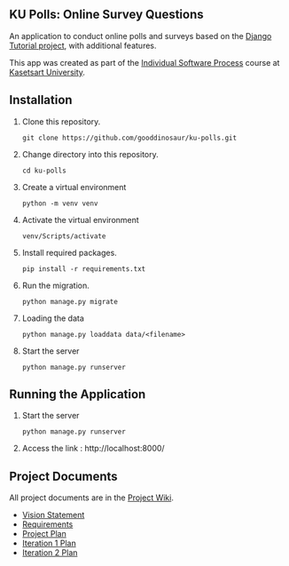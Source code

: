 ## KU Polls: Online Survey Questions 

An application to conduct online polls and surveys based
on the [Django Tutorial project](https://docs.djangoproject.com/en/5.1/intro/tutorial01/), with
additional features.

This app was created as part of the [Individual Software Process](
https://cpske.github.io/ISP) course at [Kasetsart University](https://www.ku.ac.th).

## Installation
1. Clone this repository.
   ```
   git clone https://github.com/gooddinosaur/ku-polls.git
   ```
2. Change directory into this repository.
   ```
   cd ku-polls
   ```
3. Create a virtual environment
   ```
   python -m venv venv
   ```
4. Activate the virtual environment
   ```
   venv/Scripts/activate
   ```
5. Install required packages.
   ```
   pip install -r requirements.txt
   ```
6. Run the migration.
   ```
   python manage.py migrate
   ```
7. Loading the data
   ```
   python manage.py loaddata data/<filename>
   ```
8. Start the server
   ```
   python manage.py runserver
   ```

## Running the Application
1. Start the server
   ```
   python manage.py runserver
   ```
2. Access the link : http://localhost:8000/

## Project Documents

All project documents are in the [Project Wiki](../../wiki/Home).

- [Vision Statement](../../wiki/Vision%20and%20Scope)
- [Requirements](../../wiki/Requirements)
- [Project Plan](../../wiki/Project%20Plan)
- [Iteration 1 Plan](../../wiki/Iteration%201%20Plan)
- [Iteration 2 Plan](../../wiki/Iteration%202%20Plan)
